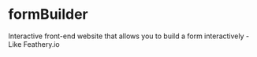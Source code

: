 # formBuilder
Interactive front-end website that allows you to build a form interactively - Like Feathery.io

